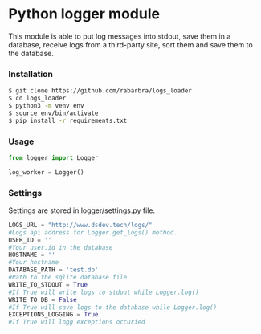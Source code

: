 # Python logger module
This module is able to put log messages into stdout, save them in a database, receive logs from a third-party site, sort them and save them to the database.

### Installation
```bash
$ git clone https://github.com/rabarbra/logs_loader
$ cd logs_loader
$ python3 -m venv env
$ source env/bin/activate
$ pip install -r requirements.txt
```

### Usage
```python
from logger import Logger

log_worker = Logger()
```

### Settings
Settings are stored in logger/settings.py file.
```python
LOGS_URL = "http://www.dsdev.tech/logs/"
#Logs api address for Logger.get_logs() method.
USER_ID = ''
#Your user.id in the database
HOSTNAME = ''
#Your hostname
DATABASE_PATH = 'test.db'
#Path to the sqlite database file
WRITE_TO_STDOUT = True
#If True will write logs to stdout while Logger.log()
WRITE_TO_DB = False
#If True will save logs to the database while Logger.log()
EXCEPTIONS_LOGGING = True
#If True will logg exceptions occuried
```

